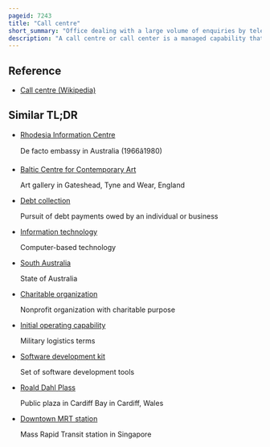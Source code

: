 ```yaml
---
pageid: 7243
title: "Call centre"
short_summary: "Office dealing with a large volume of enquiries by telephone"
description: "A call centre or call center is a managed capability that can be centralised or remote that is used for receiving or transmitting a large volume of enquiries by telephone. An Inbound Call Centre is managed by a Company to administer incoming Customer Support Products or Service Requests or Customer Information Inquiries. Outbound Call Centres are normally operated for Sales Purposes such as telemarketing for Solicitation of charitable or political Donations Debt Collection Market Research Emergency Notifications and urgent or critical Needs Blood Banks. A Contact Centre is a further Extension of Call Centres telephony based Capabilities, Administers centralised Handling of individual Communications, including Letters, Faxes, live Support Software, social Media, instant Message, and Email."
---
```


## Reference

- [Call centre (Wikipedia)](https://en.wikipedia.org/?curid=7243)

## Similar TL;DR

- [Rhodesia Information Centre](/tldr/en/rhodesia-information-centre)

  De facto embassy in Australia (1966â1980)

- [Baltic Centre for Contemporary Art](/tldr/en/baltic-centre-for-contemporary-art)

  Art gallery in Gateshead, Tyne and Wear, England

- [Debt collection](/tldr/en/debt-collection)

  Pursuit of debt payments owed by an individual or business

- [Information technology](/tldr/en/information-technology)

  Computer-based technology

- [South Australia](/tldr/en/south-australia)

  State of Australia

- [Charitable organization](/tldr/en/charitable-organization)

  Nonprofit organization with charitable purpose

- [Initial operating capability](/tldr/en/initial-operating-capability)

  Military logistics terms

- [Software development kit](/tldr/en/software-development-kit)

  Set of software development tools

- [Roald Dahl Plass](/tldr/en/roald-dahl-plass)

  Public plaza in Cardiff Bay in Cardiff, Wales

- [Downtown MRT station](/tldr/en/downtown-mrt-station)

  Mass Rapid Transit station in Singapore
